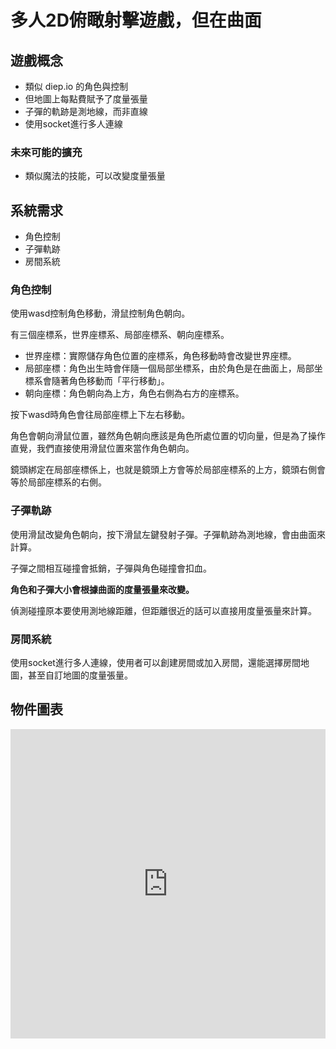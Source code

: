 # 多人2D俯瞰射擊遊戲，但在曲面

## 遊戲概念

- 類似 diep.io 的角色與控制
- 但地圖上每點費賦予了度量張量
- 子彈的軌跡是測地線，而非直線
- 使用socket進行多人連線


### 未來可能的擴充
- 類似魔法的技能，可以改變度量張量

## 系統需求
- 角色控制
- 子彈軌跡
- 房間系統

### 角色控制
使用wasd控制角色移動，滑鼠控制角色朝向。

有三個座標系，世界座標系、局部座標系、朝向座標系。

- 世界座標：實際儲存角色位置的座標系，角色移動時會改變世界座標。
- 局部座標：角色出生時會伴隨一個局部坐標系，由於角色是在曲面上，局部坐標系會隨著角色移動而「平行移動」。
- 朝向座標：角色朝向為上方，角色右側為右方的座標系。

按下wasd時角色會往局部座標上下左右移動。

角色會朝向滑鼠位置，雖然角色朝向應該是角色所處位置的切向量，但是為了操作直覺，我們直接使用滑鼠位置來當作角色朝向。

鏡頭綁定在局部座標係上，也就是鏡頭上方會等於局部座標系的上方，鏡頭右側會等於局部座標系的右側。

### 子彈軌跡
使用滑鼠改變角色朝向，按下滑鼠左鍵發射子彈。子彈軌跡為測地線，會由曲面來計算。

子彈之間相互碰撞會抵銷，子彈與角色碰撞會扣血。

**角色和子彈大小會根據曲面的度量張量來改變。** 

偵測碰撞原本要使用測地線距離，但距離很近的話可以直接用度量張量來計算。

### 房間系統
使用socket進行多人連線，使用者可以創建房間或加入房間，還能選擇房間地圖，甚至自訂地圖的度量張量。

## 物件圖表

<iframe frameborder="0" style="width:100%;height:495px;" src="https://viewer.diagrams.net/?tags=%7B%7D&highlight=0000ff&edit=_blank&layers=1&nav=1&title=#R7VtRb9sqFP41eVxlG9txHpus233opGq50n2mMbHRMFiELMl%2B%2FcCGOC7NmqU2ja6ooiocH47hfAe%2Bw4k9AYtq%2F5XDuvzGckQmUZDvJ%2BDzJIriJJP%2FleDQCtIkaAUFx3krCjvBEv9CWmjUtjhHm56iYIwIXPeFK0YpWomeDHLOdn21NSP9u9awQJZguYLElv6Hc1G20iyadvJ%2FEC5Kc%2BcwnbVXnuHqR8HZlur7UUZRe6WCxoye46aEOdudiMDDBCw4Y6L9Vu0XiCivGo%2B1%2Fb6cuXocMkdUXNRBj%2BMnJFs97QXBqnM7PHEw3tjscEWgnAiYrxkVS30lkO1ViUn%2BCA9sq%2B65EXL6pjUvGce%2FpD4k8lIoBfIyFxrsKFXWMCELRhiXgsZTp52Wypi%2BDUcb2e3JzC18IfoG9z3FR7gRZoCMEFhv8HMzZNWxgrzAdM6EYJVW0o5AXKD9WW%2BGR4xk1CNWIcEPUkV3SLU3dcAnWdK2d134hLHWKU9DJ4h12OqQLY6mO%2BzkFw3fGShDC8pJNFeBj5GK%2FHu1fg41spCV8xUNMJz9QC%2BQeAUcSHBBZZOgteqmHIblornXYsFqZayGK0yLx0bnc9xJvutZKxGTfdekCf8S5zmiCjsmoIDPx9iqGaai8Uoylx%2FpvEVwl0wSOfCFbIddW36UOhcLRuVcIG4wQzIKdkhFwoUAB68jrCGVEXsRokbvXYBGHtDRAU0ih4ACD%2BjogE4zh4DGFqBLxOX4PXtewZ4AvKDPWeCSPhO%2FOAdYnPHt0GfqAR0dUKf0OfWAjg6oU%2FrMLEC%2FwsrGz5Pn35PnNHVKnjO%2FNAdYmtnNkGdk14U8oEMD6pI8I18dGh9Ql%2BQZAwsqlBfIkKOhM1EZ9mvVlc6fKUaaZFu%2B0lqRjlFJnQV6wwscESjwz779dwWtXQF7IvDgz9dXpQjRNO6lCDOnKULki18DbEDtiriNFMEufnlAhwbUaYrgK2DjA%2Bo0RYjcpAjpR6YIdpVvueVruPJlhGtyhDDolxEypzX4yFf4htiB0tvJEewKnwd0aECd5gi%2B0Dc%2BoC5zBGAX%2BuZbQpB%2FAOwa%2BoyzPn3Opi7pE%2Fga3wCLE9zOE2DArn95QIcG1CV9Al8EGx9Qp%2FRpHz%2B%2FN0dcRi0MEc3v1WPpssXqxpEnR295UXNiGBmSNNo5hhWj%2Bb8lpi%2F4M4yN4AtWY2zgOD3jS1eXrGAUkodOeuU53zwr3jvnn3ma4OJzvu76pEKo49Eo7vPo1PweaUy049K9OrgsQ3HwhqF2MpahBvfjfC4LBfvwGtzdvRIG0u2P8BkRk6icrKSTgLhoCbfG9QsQ2s6k%2B%2FH2jWV0JgvVPT7pLoOXbIB9KAzf6yXeLusPcNNoXrJPWv%2FfnSVzt7OE%2FQ0hjafX7SwAzO5mp399syarGH6fie0T243vM7OP2Wdi%2Bzh00%2FvMn900kJdks3u7rI2%2B7uU98PAb"></iframe>